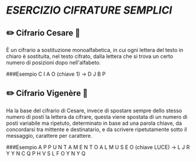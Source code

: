 # _ESERCIZIO CIFRATURE SEMPLICI_

## ✏️ Cifrario Cesare 📜

È un cifrario a sostituzione monoalfabetica, in cui ogni lettera del testo in chiaro è sostituita, nel testo cifrato, dalla lettera che si trova un certo numero di posizioni dopo nell'alfabeto.

###Esempio
C I A O (chiave 1) -> D J B P

## ✏️ Cifrario Vigenère 📜

Ha la base del cifrario di Cesare, invece di spostare sempre dello stesso numero di posti la lettera da cifrare, questa viene spostata di un numero di posti variabile ma ripetuto, determinato in base ad una parola chiave, da concordarsi tra mittente e destinatario, e da scrivere ripetutamente sotto il messaggio, carattere per carattere.

###Esempio
A P P U N T A M E N T O A L M U S E O (chiave LUCE) -> L J R Y Y N C Q P H V S L F O Y N Y Q
